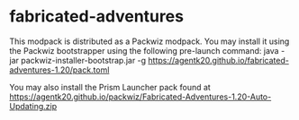 # fabricated-adventures
This modpack is distributed as a Packwiz modpack.
You may install it using the Packwiz bootstrapper using the following pre-launch command:
java -jar packwiz-installer-bootstrap.jar -g https://agentk20.github.io/fabricated-adventures-1.20/pack.toml

You may also install the Prism Launcher pack found at https://agentk20.github.io/packwiz/Fabricated-Adventures-1.20-Auto-Updating.zip

